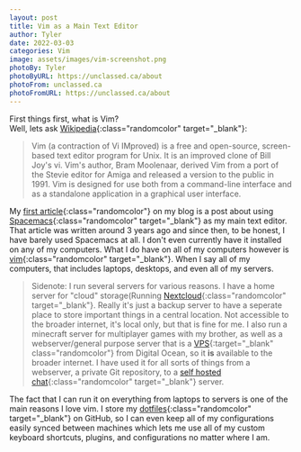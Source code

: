 ```yaml
---
layout: post
title: Vim as a Main Text Editor
author: Tyler
date: 2022-03-03
categories: Vim 
image: assets/images/vim-screenshot.png
photoBy: Tyler
photoByURL: https://unclassed.ca/about
photoFrom: unclassed.ca
photoFromURL: https://unclassed.ca/about
---
```


First things first, what is Vim?  
Well, lets ask [Wikipedia][1]{:class="randomcolor" target="_blank"}<!--_-->: 

>Vim (a contraction of Vi IMproved) is a free and open-source, screen-based text editor program for Unix. It is an improved clone of Bill Joy's vi. Vim's author, Bram Moolenaar, derived Vim from a port of the Stevie editor for Amiga and released a version to the public in 1991. <!--more--> Vim is designed for use both from a command-line interface and as a standalone application in a graphical user interface.  

My [first article][2]{:class="randomcolor"} on my blog is a post about using [Spacemacs][3]{:class="randomcolor" target="_blank"}<!--_--> as my main text editor. That article was written around 3 years ago and since then, to be honest, I have barely used Spacemacs at all. I don't even currently have it installed on any of my computers. What I do have on all of my computers however is [vim][4]{:class="randomcolor" target="_blank"}<!--_-->. When I say all of my computers, that includes laptops, desktops, and even all of my servers.
<!--more-->

> Sidenote: I run several servers for various reasons. I have a home server for "cloud" storage(Running [Nextcloud][5]{:class="randomcolor" target="_blank"}<!--_-->. Really it's just a backup server to have a seperate place to store important things in a central location. Not accessible to the broader internet, it's local only, but that is fine for me. I also run a minecraft server for multiplayer games with my brother, as well as a webserver/general purpose server that is a [VPS][6]{:target="_blank" class="randomcolor"}<!--_--> from Digital Ocean, so it **is** available to the broader internet. I have used it for all sorts of things from a webserver, a private Git repository, to a [self hosted chat][7]{:class="randomcolor" target="_blank"}<!--_--> server. 

The fact that I can run it on everything from laptops to servers is one of the main reasons I love vim. I store my [dotfiles][8]{:class="randomcolor" target="_blank"}<!--_--> on GitHub, so I can even keep all of my configurations easily synced between machines which lets me use all of my custom keyboard shortcuts, plugins, and configurations no matter where I am.  


<!-- Links -->
[1]: https://en.wikipedia.org/wiki/Vim_(text_editor)
[2]: https://unclassed.ca/2018/spacemacs-as-a-main-text-editor/
[3]: https://spacemacs.org
[4]: https://www.vim.org/
[5]: https://nextcloud.com
[6]: https://m.do.co/c/d028c143320b
[7]: https://www.mumble.info/
[8]: https://github.com/unclassedpenguin/dotfiles.git
